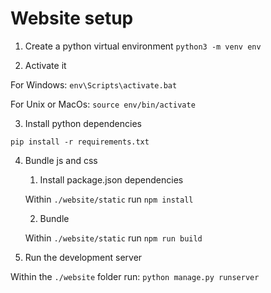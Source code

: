 # Website setup

1. Create a python virtual environment
`python3 -m venv env`

2. Activate it

For Windows:
`env\Scripts\activate.bat`

For Unix or MacOs:
`source env/bin/activate`

3. Install python dependencies

`pip install -r requirements.txt`

4. Bundle js and css

    1. Install package.json dependencies
        
    Within `./website/static` run `npm install`

    2. Bundle
    
    Within `./website/static` run `npm run build`

5. Run the development server

Within the `./website` folder run: `python manage.py runserver`
